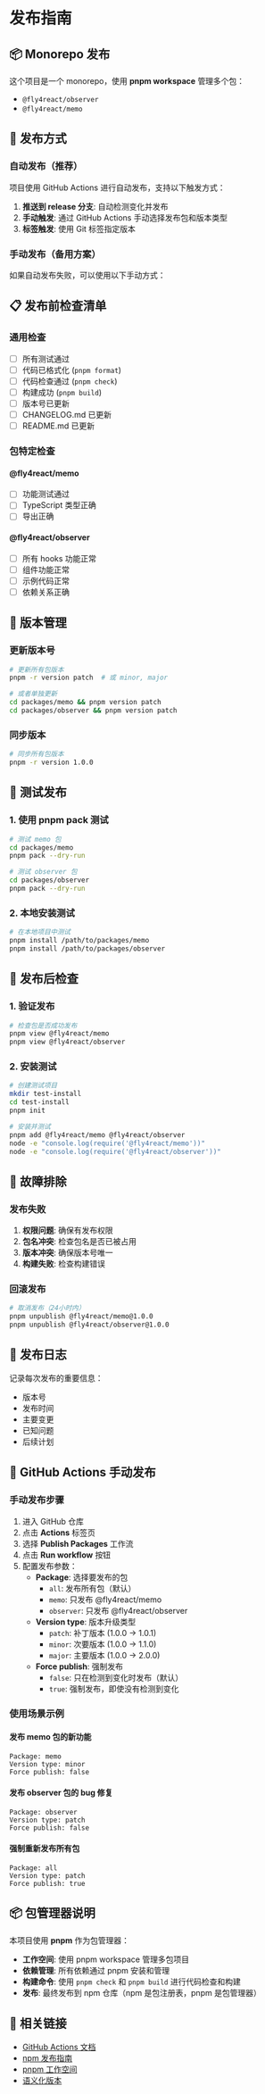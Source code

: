 # 发布指南

## 📦 Monorepo 发布

这个项目是一个 monorepo，使用 **pnpm workspace** 管理多个包：

- `@fly4react/observer`
- `@fly4react/memo`

## 🚀 发布方式

### 自动发布（推荐）

项目使用 GitHub Actions 进行自动发布，支持以下触发方式：

1. **推送到 release 分支**: 自动检测变化并发布
2. **手动触发**: 通过 GitHub Actions 手动选择发布包和版本类型
3. **标签触发**: 使用 Git 标签指定版本

### 手动发布（备用方案）

如果自动发布失败，可以使用以下手动方式：

## 📋 发布前检查清单

### 通用检查
- [ ] 所有测试通过
- [ ] 代码已格式化 (`pnpm format`)
- [ ] 代码检查通过 (`pnpm check`)
- [ ] 构建成功 (`pnpm build`)
- [ ] 版本号已更新
- [ ] CHANGELOG.md 已更新
- [ ] README.md 已更新

### 包特定检查

#### @fly4react/memo
- [ ] 功能测试通过
- [ ] TypeScript 类型正确
- [ ] 导出正确

#### @fly4react/observer
- [ ] 所有 hooks 功能正常
- [ ] 组件功能正常
- [ ] 示例代码正常
- [ ] 依赖关系正确

## 🔄 版本管理

### 更新版本号

```bash
# 更新所有包版本
pnpm -r version patch  # 或 minor, major

# 或者单独更新
cd packages/memo && pnpm version patch
cd packages/observer && pnpm version patch
```

### 同步版本

```bash
# 同步所有包版本
pnpm -r version 1.0.0
```

## 🧪 测试发布

### 1. 使用 pnpm pack 测试

```bash
# 测试 memo 包
cd packages/memo
pnpm pack --dry-run

# 测试 observer 包
cd packages/observer
pnpm pack --dry-run
```

### 2. 本地安装测试

```bash
# 在本地项目中测试
pnpm install /path/to/packages/memo
pnpm install /path/to/packages/observer
```

## 🚨 发布后检查

### 1. 验证发布

```bash
# 检查包是否成功发布
pnpm view @fly4react/memo
pnpm view @fly4react/observer
```

### 2. 安装测试

```bash
# 创建测试项目
mkdir test-install
cd test-install
pnpm init

# 安装并测试
pnpm add @fly4react/memo @fly4react/observer
node -e "console.log(require('@fly4react/memo'))"
node -e "console.log(require('@fly4react/observer'))"
```

## 🔧 故障排除

### 发布失败

1. **权限问题**: 确保有发布权限
2. **包名冲突**: 检查包名是否已被占用
3. **版本冲突**: 确保版本号唯一
4. **构建失败**: 检查构建错误

### 回滚发布

```bash
# 取消发布（24小时内）
pnpm unpublish @fly4react/memo@1.0.0
pnpm unpublish @fly4react/observer@1.0.0
```

## 📝 发布日志

记录每次发布的重要信息：

- 版本号
- 发布时间
- 主要变更
- 已知问题
- 后续计划

## 🎯 GitHub Actions 手动发布

### 手动发布步骤

1. 进入 GitHub 仓库
2. 点击 **Actions** 标签页
3. 选择 **Publish Packages** 工作流
4. 点击 **Run workflow** 按钮
5. 配置发布参数：
   - **Package**: 选择要发布的包
     - `all`: 发布所有包（默认）
     - `memo`: 只发布 @fly4react/memo
     - `observer`: 只发布 @fly4react/observer
   - **Version type**: 版本升级类型
     - `patch`: 补丁版本 (1.0.0 → 1.0.1)
     - `minor`: 次要版本 (1.0.0 → 1.1.0)
     - `major`: 主要版本 (1.0.0 → 2.0.0)
   - **Force publish**: 强制发布
     - `false`: 只在检测到变化时发布（默认）
     - `true`: 强制发布，即使没有检测到变化

### 使用场景示例

#### 发布 memo 包的新功能
```
Package: memo
Version type: minor
Force publish: false
```

#### 发布 observer 包的 bug 修复
```
Package: observer
Version type: patch
Force publish: false
```

#### 强制重新发布所有包
```
Package: all
Version type: patch
Force publish: true
```

## 📦 包管理器说明

本项目使用 **pnpm** 作为包管理器：

- **工作空间**: 使用 pnpm workspace 管理多包项目
- **依赖管理**: 所有依赖通过 pnpm 安装和管理
- **构建命令**: 使用 `pnpm check` 和 `pnpm build` 进行代码检查和构建
- **发布**: 最终发布到 npm 仓库（npm 是包注册表，pnpm 是包管理器）

## 🔗 相关链接

- [GitHub Actions 文档](https://docs.github.com/en/actions)
- [npm 发布指南](https://docs.npmjs.com/packages-and-modules/contributing-packages-to-the-registry)
- [pnpm 工作空间](https://pnpm.io/workspaces)
- [语义化版本](https://semver.org/)
